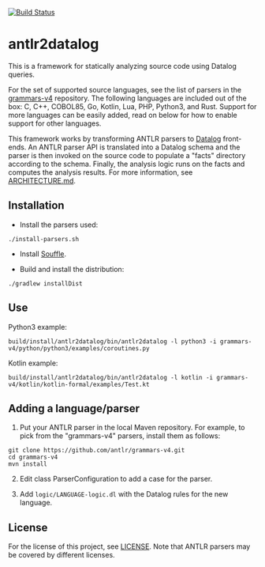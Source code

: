 [![Build Status](https://github.com/gfour/antlr2datalog/workflows/Java%20CI%20with%20Gradle/badge.svg?branch=main)](https://github.com/gfour/antlr2datalog/actions)

# antlr2datalog

This is a framework for statically analyzing source code using Datalog
queries.

For the set of supported source languages, see the list of parsers in
the [grammars-v4](https://github.com/antlr/grammars-v4)
repository. The following languages are included out of the box: C,
C++, COBOL85, Go, Kotlin, Lua, PHP, Python3, and Rust. Support for more
languages can be easily added, read on below for how to enable support
for other languages.

This framework works by transforming ANTLR parsers to
[Datalog](https://github.com/souffle-lang/souffle/) front-ends.  An
ANTLR parser API is translated into a Datalog schema and the parser is
then invoked on the source code to populate a "facts" directory
according to the schema. Finally, the analysis logic runs on the facts
and computes the analysis results. For more information, see
[ARCHITECTURE.md](ARCHITECTURE.md).

## Installation

* Install the parsers used:

```
./install-parsers.sh
```

* Install [Souffle](https://github.com/souffle-lang/souffle/).

* Build and install the distribution:

```
./gradlew installDist
```

## Use

Python3 example:

```
build/install/antlr2datalog/bin/antlr2datalog -l python3 -i grammars-v4/python/python3/examples/coroutines.py
```

Kotlin example:

```
build/install/antlr2datalog/bin/antlr2datalog -l kotlin -i grammars-v4/kotlin/kotlin-formal/examples/Test.kt
```

## Adding a language/parser

1. Put your ANTLR parser in the local Maven repository. For example,
   to pick from the "grammars-v4" parsers, install them as follows:

```
git clone https://github.com/antlr/grammars-v4.git
cd grammars-v4
mvn install
```

2. Edit class ParserConfiguration to add a case for the parser.

3. Add `logic/LANGUAGE-logic.dl` with the Datalog rules for the new language.

## License

For the license of this project, see [LICENSE](LICENSE). Note that
ANTLR parsers may be covered by different licenses.
